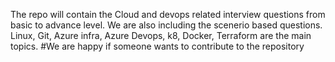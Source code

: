 The repo will contain the Cloud and devops related interview questions from basic to advance level.
We are also including the scenerio based questions.
Linux, Git, Azure infra, Azure Devops, k8, Docker, Terraform are the main topics.
#We are happy if someone wants to contribute to the repository 

